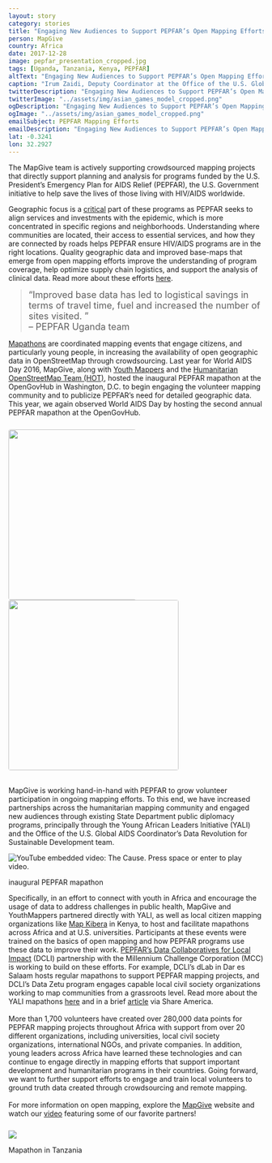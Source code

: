 ```yaml
---
layout: story
category: stories
title: "Engaging New Audiences to Support PEPFAR’s Open Mapping Efforts"
person: MapGive
country: Africa
date: 2017-12-28
image: pepfar_presentation_cropped.jpg
tags: [Uganda, Tanzania, Kenya, PEPFAR]
altText: "Engaging New Audiences to Support PEPFAR’s Open Mapping Efforts"
caption: "Irum Zaidi, Deputy Coordinator at the Office of the U.S. Global AIDS Coordinator, discusses open mapping for HIV/AIDS epidemic control"
twitterDescription: "Engaging New Audiences to Support PEPFAR’s Open Mapping Efforts"
twitterImage: "../assets/img/asian_games_model_cropped.png"
ogDescription: "Engaging New Audiences to Support PEPFAR’s Open Mapping Efforts"
ogImage: "../assets/img/asian_games_model_cropped.png"
emailSubject: PEPFAR Mapping Efforts
emailDescription: "Engaging New Audiences to Support PEPFAR’s Open Mapping Efforts"
lat: -0.3241
lon: 32.2927
---
```


<style type="text/css">
#table_title {
	margin-top:0px;
}

@media (min-width: 768px) {
    .story .figure-right {
        width: 410px;
    }
}

.story .figure-right {
    float: right;
    margin: 0 0 5px 15px;
}

.example-image {
    height: 21rem;
    border-radius: 4px;
    vertical-align: bottom;
}

</style>
<!-- http://christianspecht.de/2014/03/08/generating-an-image-gallery-with-jekyll-and-lightbox2/ -->
<script src="{{site.baseurl}}/assets/js/lightbox.min.js"></script>
<link href="{{site.baseurl}}/assets/css/lightbox.css" rel="stylesheet" />

The MapGive team is actively supporting crowdsourced mapping projects that directly support planning and analysis for programs funded by the U.S. President’s Emergency Plan for AIDS Relief (PEPFAR), the U.S. Government initiative to help save the lives of those living with HIV/AIDS worldwide.
<p>
Geographic focus is a <a href="https://data.pepfar.net/" target="_blank">critical</a> part of these programs as PEPFAR seeks to align services and investments with the epidemic, which is more concentrated in specific regions and neighborhoods. Understanding where communities are located, their access to essential services, and how they are connected by roads helps PEPFAR ensure HIV/AIDS programs are in the right locations. Quality geographic data and improved base-maps that emerge from open mapping efforts improve the understanding of program coverage, help optimize supply chain logistics, and support the analysis of clinical data. Read more about these efforts <a href="{{site.baseurl}}/projects/pepfar/PEPFAR_OpenMapping_Overview.pdf">here</a>.

<div class="story-promo shadowed">
<blockquote>
    <div style="font-size: 18px;margin-bottom:0px" class="story-promo qoute">&ldquo;Improved base data has led to logistical savings in terms of travel time, fuel and increased the number of sites visited. &rdquo;
    <div class="attribution">&ndash; PEPFAR Uganda team</div>
    </div>
</blockquote>
</div>

<a href="https://www.youtube.com/watch?v=FA6QBlnUcWo" target="_blank">Mapathons</a> are coordinated mapping events that engage citizens, and particularly young people, in increasing the availability of open geographic data in OpenStreetMap through crowdsourcing. Last year for World AIDS Day 2016, MapGive, along with <a href="http://www.youthmappers.org/" target="_blank">Youth Mappers</a> and the <a href="https://www.hotosm.org/" target="_blank">Humanitarian OpenStreetMap Team (HOT)</a>, hosted the inaugural PEPFAR mapathon at the OpenGovHub in Washington, D.C. to begin engaging the volunteer mapping community and to publicize PEPFAR’s need for detailed geographic data. This year, we again observed World AIDS Day by hosting the second annual PEPFAR mapathon at the OpenGovHub. 
<p>

<div class="image-row" style="margin-top:25px">
    <div class="image-set" >
        <div style="margin: 0 auto; display: block;">
            <a class="image-link" href="{{site.baseurl}}/assets/img/mapgive_cake.jpg" data-lightbox="1" title="MapGive 'I Mapped' Cake">
                <img class="example-image" src="{{ site.baseurl }}/assets/img/mapgive_cake.jpg" style="max-width:50%">
            </a>
            <a class="image-link" href="{{site.baseurl}}/assets/img/pepfar_hot_and_mapgive_cropped.jpg" data-lightbox="1" title="Lightning talk from HOT">
                <img class="example-image" src="{{ site.baseurl }}/assets/img/pepfar_hot_and_mapgive_cropped.jpg" style="max-width:100%">
            </a>
        </div>
    </div>
</div>

<br>

MapGive is working hand-in-hand with PEPFAR to grow volunteer participation in ongoing mapping efforts. To this end, we have increased partnerships across the humanitarian mapping community and engaged new audiences through existing State Department public diplomacy programs, principally through the Young African Leaders Initiative (YALI) and the Office of the U.S. Global AIDS Coordinator’s Data Revolution for Sustainable Development team.
<p>
<div class="video">
  <div class="video-player-container shadowed" data="fePRDYqj9cY" tabindex="0">
    <img src="{{ site.baseurl }}/assets/img/the-cause.jpg" alt="YouTube embedded video: The Cause. Press space or enter to play video." class="img-responsive" />
    <div class="play"><span class="play-button"></span></div>
  </div>
  <p class="caption">inaugural PEPFAR mapathon</p>
</div>
<p>
Specifically, in an effort to connect with youth in Africa and encourage the usage of data to address challenges in public health, MapGive and YouthMappers partnered directly with YALI, as well as local citizen mapping organizations like <a href="http://mapkibera.org/" target="_blank">Map Kibera</a> in Kenya, to host and facilitate mapathons across Africa and at U.S. universities. Participants at these events were trained on the basics of open mapping and how PEPFAR programs use these data to improve their work. <a href="https://www.mcc.gov/initiatives/initiative/mcc-pepfar-partnership" target="_blank">PEPFAR’s Data Collaboratives for Local Impact</a> (DCLI) partnership with the Millennium Challenge Corporation (MCC) is working to build on these efforts.  For example, DCLI’s dLab in Dar es Salaam hosts regular mapathons to support PEPFAR mapping projects, and DCLI’s Data Zetu program engages capable local civil society organizations working to map communities from a grassroots level. Read more about the YALI mapathons <a href="{{site.baseurl}}/projects/pepfar/YALI_HLM_Mapathons_Notification_20170623.pdf">here</a> and in a brief <a href="https://share.america.gov/putting-hiv-malaria-prevention-map/" target="_blank">article</a> via Share America.
<br><br>
More than 1,700 volunteers have created over 280,000 data points for PEPFAR mapping projects throughout Africa with support from over 20 different organizations, including universities, local civil society organizations, international NGOs, and private companies. In addition, young leaders across Africa have learned these technologies and can continue to engage directly in mapping efforts that support important development and humanitarian programs in their countries.  Going forward, we want to further support efforts to engage and train local volunteers to ground truth data created through crowdsourcing and remote mapping. 
<br><br>
For more information on open mapping, explore the <a href="https://mapgive.state.gov/about-open-mapping/" target="_blank">MapGive</a> website and watch our <a href="https://mapgive.state.gov/why-map/" target="_blank">video</a> featuring some of our favorite partners!

<br>

<div class="image-row" style="margin-top:25px">
    <div class="image-set" >
        <div style="margin: 0 auto; display: block;">
            <a class="image-link" href="{{site.baseurl}}/assets/img/pepfar_mapathon_africa.jpg" data-lightbox="2" title="Mapathon in Tanzania">
                <img src="{{ site.baseurl }}/assets/img/pepfar_mapathon_africa.jpg" style="max-width:100%">
            </a>
            <p class="caption">Mapathon in Tanzania</p>
        </div>
    </div>
</div>

<br><br>











